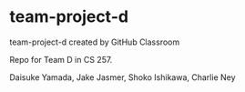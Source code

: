 # team-project-d
team-project-d created by GitHub Classroom

Repo for Team D in CS 257. 

Daisuke Yamada, Jake Jasmer, Shoko Ishikawa, Charlie Ney
